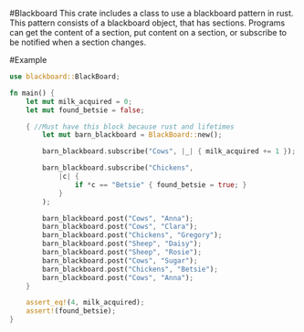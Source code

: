 #Blackboard
This crate includes a class to use a blackboard pattern in rust.  
This pattern consists of a blackboard object, that has sections. Programs can get the content of a section,
put content on a section, or subscribe to be notified when a section changes.

#Example
```Rust
use blackboard::BlackBoard;

fn main() {
    let mut milk_acquired = 0;
    let mut found_betsie = false;

    { //Must have this block because rust and lifetimes
        let mut barn_blackboard = BlackBoard::new();

        barn_blackboard.subscribe("Cows", |_| { milk_acquired += 1 });

        barn_blackboard.subscribe("Chickens",
            |c| { 
                if *c == "Betsie" { found_betsie = true; }
            }
        );

        barn_blackboard.post("Cows", "Anna");
        barn_blackboard.post("Cows", "Clara");
        barn_blackboard.post("Chickens", "Gregory");
        barn_blackboard.post("Sheep", "Daisy");
        barn_blackboard.post("Sheep", "Rosie");
        barn_blackboard.post("Cows", "Sugar");
        barn_blackboard.post("Chickens", "Betsie");
        barn_blackboard.post("Cows", "Anna");
    }

    assert_eq!(4, milk_acquired);
    assert!(found_betsie);
}
```

